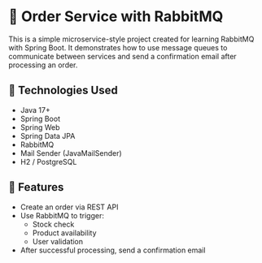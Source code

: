 # 🛒 Order Service with RabbitMQ

This is a simple microservice-style project created for learning RabbitMQ with Spring Boot. It demonstrates how to use message queues to communicate between services and send a confirmation email after processing an order.

## 🔧 Technologies Used

- Java 17+
- Spring Boot
- Spring Web
- Spring Data JPA
- RabbitMQ
- Mail Sender (JavaMailSender)
- H2 / PostgreSQL 

## 🧩 Features

- Create an order via REST API
- Use RabbitMQ to trigger:
  - Stock check
  - Product availability
  - User validation
- After successful processing, send a confirmation email

